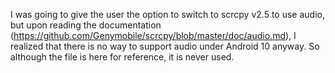 I was going to give the user the option to switch to scrcpy v2.5 to use audio, but upon reading the documentation (https://github.com/Genymobile/scrcpy/blob/master/doc/audio.md), I realized that there is no way to support audio under Android 10 anyway. So although the file is here for reference, it is never used.
